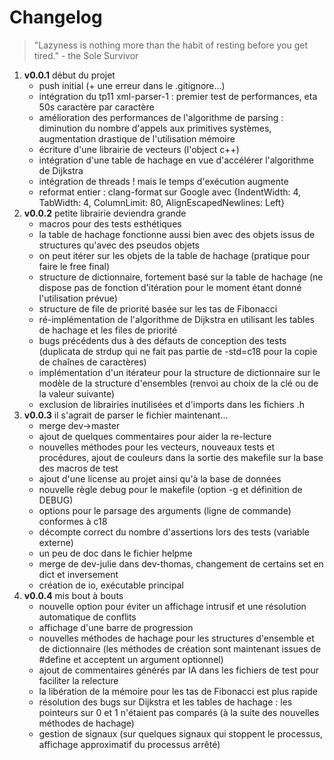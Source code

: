 # Changelog

> "Lazyness is nothing more than the habit of resting before you get tired." - the Sole Survivor

1.  **v0.0.1** début du projet
    *   push initial (+ une erreur dans le .gitignore...)
    *   intégration du tp11 xml-parser-1 : premier test de performances, eta 50s caractère par caractère
    *   amélioration des performances de l'algorithme de parsing : diminution du nombre d'appels aux primitives systèmes, augmentation drastique de l'utilisation mémoire
    *   écriture d'une librairie de vecteurs (l'object c++)
    *   intégration d'une table de hachage en vue d'accélérer l'algorithme de Dijkstra
    *   intégration de threads ! mais le temps d'exécution augmente
    *   reformat entier : clang-format sur Google avec {IndentWidth: 4, TabWidth: 4, ColumnLimit: 80, AlignEscapedNewlines: Left}
2.  **v0.0.2** petite librairie deviendra grande
    *   macros pour des tests esthétiques
    *   la table de hachage fonctionne aussi bien avec des objets issus de structures qu'avec des pseudos objets
    *   on peut itérer sur les objets de la table de hachage (pratique pour faire le free final)
    *   structure de dictionnaire, fortement basé sur la table de hachage (ne dispose pas de fonction d'itération pour le moment étant donné l'utilisation prévue)
    *   structure de file de priorité basée sur les tas de Fibonacci
    *   ré-implémentation de l'algorithme de Dijkstra en utilisant les tables de hachage et les files de priorité
    *   bugs précédents dus à des défauts de conception des tests (duplicata de strdup qui ne fait pas partie de -std=c18 pour la copie de chaînes de caractères)
    *   implémentation d'un itérateur pour la structure de dictionnaire sur le modèle de la structure d'ensembles (renvoi au choix de la clé ou de la valeur suivante)
    *   exclusion de librairies inutilisées et d'imports dans les fichiers .h
3.  **v0.0.3** il s'agrait de parser le fichier maintenant...
    *   merge dev->master
    *   ajout de quelques commentaires pour aider la re-lecture
    *   nouvelles méthodes pour les vecteurs, nouveaux tests et procédures, ajout de couleurs dans la sortie des makefile sur la base des macros de test
    *   ajout d'une license au projet ainsi qu'à la base de données
    *   nouvelle règle debug pour le makefile (option -g et définition de DEBUG)
    *   options pour le parsage des arguments (ligne de commande) conformes à c18
    *   décompte correct du nombre d'assertions lors des tests (variable externe)
    *   un peu de doc dans le fichier helpme
    *   merge de dev-julie dans dev-thomas, changement de certains set en dict et inversement
    *   création de io, exécutable principal
4.  **v0.0.4** mis bout à bouts
    *   nouvelle option pour éviter un affichage intrusif et une résolution automatique de conflits
    *   affichage d'une barre de progression
    *   nouvelles méthodes de hachage pour les structures d'ensemble et de dictionnaire (les méthodes de création sont maintenant issues de #define et acceptent un argument optionnel)
    *   ajout de commentaires générés par IA dans les fichiers de test pour faciliter la relecture
    *   la libération de la mémoire pour les tas de Fibonacci est plus rapide
    *   résolution des bugs sur Dijkstra et les tables de hachage : les pointeurs sur 0 et 1 n'étaient pas comparés (à la suite des nouvelles méthodes de hachage)
    *   gestion de signaux (sur quelques signaux qui stoppent le processus, affichage approximatif du processus arrêté)
